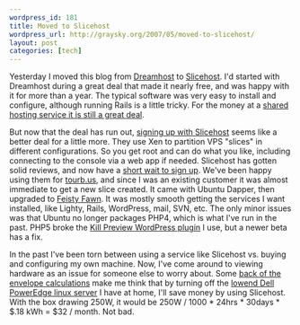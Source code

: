 ```yaml
--- 
wordpress_id: 181
title: Moved to Slicehost
wordpress_url: http://graysky.org/2007/05/moved-to-slicehost/
layout: post
categories: [tech]
---
```

Yesterday I moved this blog from <a href="http://www.dreamhost.com/r.cgi?104327">Dreamhost</a> to <a href="http://www.slicehost.com">Slicehost</a>. I'd started with Dreamhost during a great deal that made it nearly free, and was happy with it for more than a year. The typical software was very easy to install and configure, although running Rails is a little tricky. For the money at a <a href="http://www.dreamhost.com/r.cgi?104327">shared hosting service it is still a great deal</a>.

But now that the deal has run out, <a href="https://manage.slicehost.com/customers/signup?referrer=174533760">signing up with Slicehost</a> seems like a better deal for a little more. They use Xen to partition VPS "slices" in different configurations. So you get root and can do what you like, including connecting to the console via a web app if needed. Slicehost has gotten solid reviews, and now have a <a href="https://manage.slicehost.com/customers/signup?referrer=174533760">short wait to sign up</a>. We've been happy using them for <a href="http://tourb.us">tourb.us</a>, and since I was an existing customer it was almost immediate to get a new slice created. It came with Ubuntu Dapper, then upgraded to <a href="https://wiki.ubuntu.com/FeistyFawn">Feisty Fawn</a>. It was mostly smooth getting the services I want installed, like Lighty, Rails, WordPress, mail, SVN, etc. The only minor issues was that Ubuntu no longer packages PHP4, which is what I've run in the past. PHP5 broke the <a href="http://wordpress.org/extend/plugins/kill-preview-2/">Kill Preview WordPress plugin</a> I use, but a newer beta has a fix.

In the past I've been torn between using a service like Slicehost vs. buying and configuring my own machine. Now, I've come around to viewing hardware as an issue for someone else to worry about. Some <a href="http://michaelbluejay.com/electricity/computers.html">back of the envelope calculations</a> make me think that by turning off the <a href="http://www.webmadeeasy.net/ComputerDocs/Dell/PowerEdge/400sc/UserGuide/j0323aa0.htm#1039152">lowend Dell PowerEdge linux server</a> I have at home, I'll save money by using Slicehost. With the box drawing 250W, it would be 250W / 1000 * 24hrs * 30days * $.18 kWh = $32 / month. Not bad.
